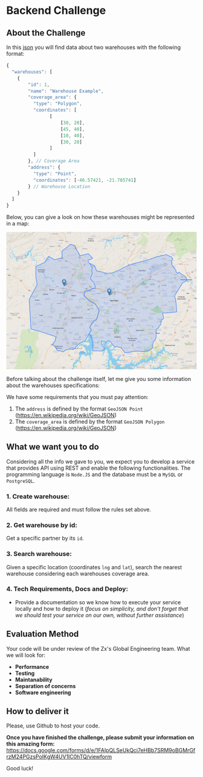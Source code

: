 # Backend Challenge

## About the Challenge

In this [json](files/warehouses.json) you will find data about two warehouses with the following format:
```javascript
{
  "warehouses": [ 
    {
        "id": 1, 
        "name": "Warehouse Example",
        "coverage_area": { 
          "type": "Polygon", 
          "coordinates": [
                [
                    [30, 20],
                    [45, 40],
                    [10, 40],
                    [30, 20]
                ]
          ]
        }, // Coverage Area
        "address": { 
          "type": "Point",
          "coordinates": [-46.57421, -21.785741]
        } // Warehouse Location
    }
  ]
}
```

Below, you can give a look on how these warehouses might be represented in a map:

![Warehouses in map](files/images/warehouses.png)

Before talking about the challenge itself, let me give you some information about the warehouses specifications:

We have some requirements that you must pay attention:

1. The `address` is defined by the format `GeoJSON Point` (https://en.wikipedia.org/wiki/GeoJSON)
2. The `coverage_area` is defined by the format `GeoJSON Polygon` (https://en.wikipedia.org/wiki/GeoJSON) 

## What we want you to do

Considering all the info we gave to you, we expect you to develop a service that provides API using REST and enable the following functionalities. The programming language is `Node.JS` and the database must be a `MySQL` or `PostgreSQL`. 

### 1. Create warehouse: 

All fields are required and must follow the rules set above.

### 2. Get warehouse by id:

Get a specific partner by its `id`.

### 3. Search warehouse:

Given a specific location (coordinates `lng` and `lat`), search the nearest warehouse considering each warehouses coverage area.

### 4. Tech Requirements, Docs and Deploy:

* Provide a documentation so we know how to execute your service locally and how to deploy it (*focus on simplicity, and don't forget that we should test your service on our own, without further assistance*)

## Evaluation Method

Your code will be under review of the Zx's Global Engineering team. What we will look for:
- **Performance**
- **Testing**
- **Maintanability**
- **Separation of concerns**
- **Software engineering**

## How to deliver it

Please, use Github to host your code.

**Once you have finished the challenge, please submit your information on this amazing form:**
  https://docs.google.com/forms/d/e/1FAIpQLSeUkQci7eHBb7SRM9oBGMrGfrzM24PGzsPoIKgW4UV1lC0hTQ/viewform

Good luck!